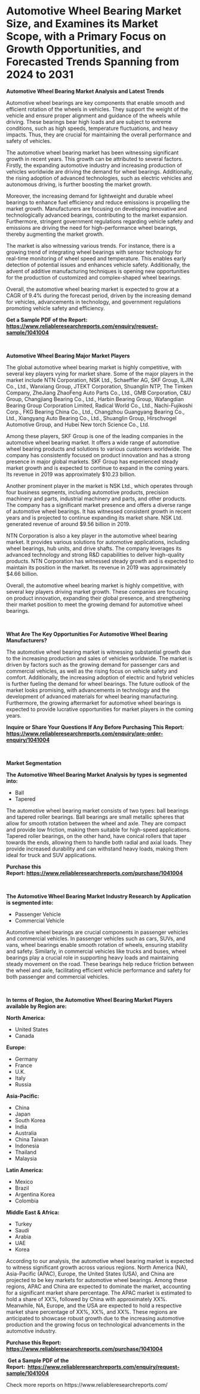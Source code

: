 <p><h1>Automotive Wheel Bearing Market Size, and Examines its Market Scope, with a Primary Focus on Growth Opportunities, and Forecasted Trends Spanning from 2024 to 2031</h1></p><p><strong>Automotive Wheel Bearing Market Analysis and Latest Trends</strong></p>
<p><p>Automotive wheel bearings are key components that enable smooth and efficient rotation of the wheels in vehicles. They support the weight of the vehicle and ensure proper alignment and guidance of the wheels while driving. These bearings bear high loads and are subject to extreme conditions, such as high speeds, temperature fluctuations, and heavy impacts. Thus, they are crucial for maintaining the overall performance and safety of vehicles.</p><p>The automotive wheel bearing market has been witnessing significant growth in recent years. This growth can be attributed to several factors. Firstly, the expanding automotive industry and increasing production of vehicles worldwide are driving the demand for wheel bearings. Additionally, the rising adoption of advanced technologies, such as electric vehicles and autonomous driving, is further boosting the market growth.</p><p>Moreover, the increasing demand for lightweight and durable wheel bearings to enhance fuel efficiency and reduce emissions is propelling the market growth. Manufacturers are focusing on developing innovative and technologically advanced bearings, contributing to the market expansion. Furthermore, stringent government regulations regarding vehicle safety and emissions are driving the need for high-performance wheel bearings, thereby augmenting the market growth.</p><p>The market is also witnessing various trends. For instance, there is a growing trend of integrating wheel bearings with sensor technology for real-time monitoring of wheel speed and temperature. This enables early detection of potential issues and enhances vehicle safety. Additionally, the advent of additive manufacturing techniques is opening new opportunities for the production of customized and complex-shaped wheel bearings.</p><p>Overall, the automotive wheel bearing market is expected to grow at a CAGR of 9.4% during the forecast period, driven by the increasing demand for vehicles, advancements in technology, and government regulations promoting vehicle safety and efficiency.</p></p>
<p><strong>Get a Sample PDF of the Report:&nbsp; <a href="https://www.reliableresearchreports.com/enquiry/request-sample/1041004">https://www.reliableresearchreports.com/enquiry/request-sample/1041004</a></strong></p>
<p>&nbsp;</p>
<p><strong>Automotive Wheel Bearing Major Market Players</strong></p>
<p><p>The global automotive wheel bearing market is highly competitive, with several key players vying for market share. Some of the major players in the market include NTN Corporation, NSK Ltd., Schaeffler AG, SKF Group, ILJIN Co., Ltd., Wanxiang Group, JTEKT Corporation, Shuanglin NTP, The Timken Company, ZheJiang ZhaoFeng Auto Parts Co., Ltd., GMB Corporation, C&U Group, Changjiang Bearing Co., Ltd., Harbin Bearing Group, Wafangdian Bearing Group Corporation Limited, Radical World Co., Ltd., Nachi-Fujikoshi Corp., FKG Bearing China Co., Ltd., Changzhou Guangyang Bearing Co., Ltd., Xiangyang Auto Bearing Co., Ltd., Shuanglin Group, Hirschvogel Automotive Group, and Hubei New torch Science Co., Ltd.</p><p>Among these players, SKF Group is one of the leading companies in the automotive wheel bearing market. It offers a wide range of automotive wheel bearing products and solutions to various customers worldwide. The company has consistently focused on product innovation and has a strong presence in major global markets. SKF Group has experienced steady market growth and is expected to continue to expand in the coming years. Its revenue in 2019 was approximately $10.23 billion.</p><p>Another prominent player in the market is NSK Ltd., which operates through four business segments, including automotive products, precision machinery and parts, industrial machinery and parts, and other products. The company has a significant market presence and offers a diverse range of automotive wheel bearings. It has witnessed consistent growth in recent years and is projected to continue expanding its market share. NSK Ltd. generated revenue of around $9.56 billion in 2019.</p><p>NTN Corporation is also a key player in the automotive wheel bearing market. It provides various solutions for automotive applications, including wheel bearings, hub units, and drive shafts. The company leverages its advanced technology and strong R&D capabilities to deliver high-quality products. NTN Corporation has witnessed steady growth and is expected to maintain its position in the market. Its revenue in 2019 was approximately $4.66 billion.</p><p>Overall, the automotive wheel bearing market is highly competitive, with several key players driving market growth. These companies are focusing on product innovation, expanding their global presence, and strengthening their market position to meet the growing demand for automotive wheel bearings.</p></p>
<p>&nbsp;</p>
<p><strong>What Are The Key Opportunities For Automotive Wheel Bearing Manufacturers?</strong></p>
<p><p>The automotive wheel bearing market is witnessing substantial growth due to the increasing production and sales of vehicles worldwide. The market is driven by factors such as the growing demand for passenger cars and commercial vehicles, as well as the rising focus on vehicle safety and comfort. Additionally, the increasing adoption of electric and hybrid vehicles is further fueling the demand for wheel bearings. The future outlook of the market looks promising, with advancements in technology and the development of advanced materials for wheel bearing manufacturing. Furthermore, the growing aftermarket for automotive wheel bearings is expected to provide lucrative opportunities for market players in the coming years.</p></p>
<p><strong>Inquire or Share Your Questions If Any Before Purchasing This Report: <a href="https://www.reliableresearchreports.com/enquiry/pre-order-enquiry/1041004">https://www.reliableresearchreports.com/enquiry/pre-order-enquiry/1041004</a></strong></p>
<p>&nbsp;</p>
<p><strong>Market Segmentation</strong></p>
<p><strong>The Automotive Wheel Bearing Market Analysis by types is segmented into:</strong></p>
<p><ul><li>Ball</li><li>Tapered</li></ul></p>
<p><p>The automotive wheel bearing market consists of two types: ball bearings and tapered roller bearings. Ball bearings are small metallic spheres that allow for smooth rotation between the wheel and axle. They are compact and provide low friction, making them suitable for high-speed applications. Tapered roller bearings, on the other hand, have conical rollers that taper towards the ends, allowing them to handle both radial and axial loads. They provide increased durability and can withstand heavy loads, making them ideal for truck and SUV applications.</p></p>
<p><strong>Purchase this Report:&nbsp;<a href="https://www.reliableresearchreports.com/purchase/1041004">https://www.reliableresearchreports.com/purchase/1041004</a></strong></p>
<p>&nbsp;</p>
<p><strong>The Automotive Wheel Bearing Market Industry Research by Application is segmented into:</strong></p>
<p><ul><li>Passenger Vehicle</li><li>Commercial Vehicle</li></ul></p>
<p><p>Automotive wheel bearings are crucial components in passenger vehicles and commercial vehicles. In passenger vehicles such as cars, SUVs, and vans, wheel bearings enable smooth rotation of wheels, ensuring stability and safety. Similarly, in commercial vehicles like trucks and buses, wheel bearings play a crucial role in supporting heavy loads and maintaining steady movement on the road. These bearings help reduce friction between the wheel and axle, facilitating efficient vehicle performance and safety for both passenger and commercial vehicles.</p></p>
<p>&nbsp;</p>
<p><strong>In terms of Region, the Automotive Wheel Bearing Market Players available by Region are:</strong></p>
<p>
    <p> <strong> North America: </strong>
        <ul>
            <li>United States</li>
            <li>Canada</li>
        </ul>
        </p> 
    <p> <strong> Europe: </strong>
        <ul>
            <li>Germany</li>
            <li>France</li>
            <li>U.K.</li>
            <li>Italy</li>
            <li>Russia</li>
        </ul>
        </p> 
    <p> <strong> Asia-Pacific: </strong>
        <ul>
            <li>China</li>
            <li>Japan</li>
            <li>South Korea</li>
            <li>India</li>
            <li>Australia</li>
            <li>China Taiwan</li>
            <li>Indonesia</li>
            <li>Thailand</li>
            <li>Malaysia</li>
        </ul>
        </p> 
    <p> <strong> Latin America: </strong>
        <ul>
            <li>Mexico</li>
            <li>Brazil</li>
            <li>Argentina Korea</li>
            <li>Colombia</li>
        </ul>
        </p> 
    <p> <strong> Middle East & Africa: </strong>
        <ul>
            <li>Turkey</li>
            <li>Saudi</li>
            <li>Arabia</li>
            <li>UAE</li>
            <li>Korea</li>
        </ul>
    </p>
    </p>
<p><p>According to our analysis, the automotive wheel bearing market is expected to witness significant growth across various regions. North America (NA), Asia-Pacific (APAC), Europe, the United States (USA), and China are projected to be key markets for automotive wheel bearings. Among these regions, APAC and China are expected to dominate the market, accounting for a significant market share percentage. The APAC market is estimated to hold a share of XX%, followed by China with approximately XX%. Meanwhile, NA, Europe, and the USA are expected to hold a respective market share percentage of XX%, XX%, and XX%. These regions are anticipated to showcase robust growth due to the increasing automotive production and the growing focus on technological advancements in the automotive industry.</p></p>
<p><strong>Purchase this Report: <a href="https://www.reliableresearchreports.com/purchase/1041004">https://www.reliableresearchreports.com/purchase/1041004</a></strong></p>
<p>&nbsp;<strong>Get a Sample PDF of the Report:&nbsp;&nbsp;<a href="https://www.reliableresearchreports.com/enquiry/request-sample/1041004">https://www.reliableresearchreports.com/enquiry/request-sample/1041004</a></strong></p>
<p><strong></strong></p>
<p>Check more reports on https://www.reliableresearchreports.com/</p>